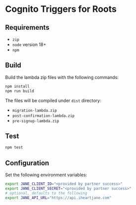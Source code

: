 # Cognito Triggers for Roots

## Requirements

- `zip`
- `node` version 18+
- `npm`

## Build

Build the lambda zip files with the following commands:

```bash
npm install
npm run build
```

The files will be compiled under `dist` directory:

- `migration-lambda.zip`
- `post-confirmation-lambda.zip`
- `pre-signup-lambda.zip`

## Test

```bash
npm test
```

## Configuration

Set the following environment variables:

```bash
export JANE_CLIENT_ID="<provided by partner success>"
export JANE_CLIENT_SECRET="<provided by partner success>"
# optional, defaults to the following
export JANE_API_URL="https://api.iheartjane.com"
```
